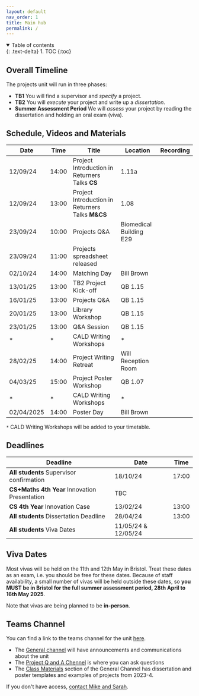 ```yaml
---
layout: default
nav_order: 1
title: Main hub
permalink: /
---
```


<details open markdown="block">
<summary>
Table of contents
</summary>
{: .text-delta}
1. TOC
{:toc}
</details>

## Overall Timeline

The projects unit will run in three phases:
* **TB1** You will find a supervisor and *specify* a project.
* **TB2** You will *execute* your project and write up a *dissertation*.
* **Summer Assessment Period** We will *assess* your project by reading the dissertation and holding an oral exam (viva).


## Schedule, Videos and Materials


| **Date**   	| **Time** 	| **Title**               	| **Location**   	| **Recording**                                                                          	    |
|------------	|----------	|-------------------------	|----------------	|----------------------------------------------------------------------------------------	    |
| 12/09/24 	|14:00    	| Project Introduction in Returners Talks **CS**    	| 1.11a 	|   |
| 12/09/24 	|13:00    	| Project Introduction in Returners Talks **M&CS**  	| 1.08  	|   |
| 23/09/24	|10:00   	| Projects Q&A       	| Biomedical Building E29 	|   |
| 23/09/24 	|11:00   	| Projects spreadsheet released       	|  	|    |
| 02/10/24	|14:00   	| Matching Day       	| Bill Brown 	|     |
| 13/01/25	|13:00     	| TB2 Project Kick-off        	| QB 1.15 	|  |
| 16/01/25  	|13:00   	| Projects Q&A       	|  QB 1.15	|     |
| 20/01/25  	|13:00    	| Library Workshop        	| QB 1.15  	| |
| 23/01/25 	| 13:00    	| Q&A Session             	| QB 1.15   	|   |
| *	| *        	| CALD Writing Workshops  	| *              	|                                                                                        	    |
| 28/02/25	| 14:00   	| Project Writing Retreat 	| Will Reception Room     	|             |
| 04/03/25 	| 15:00 	| Project Poster Workshop 	| QB 1.07        	|   |
|  *	| *    	| CALD Writing Workshops  	|  *            	|                                                                                        	    |                                                                                      	    |
| 02/04/2025	| 14:00   	| Poster Day 	| Bill Brown      	|                                                                                        	    |


`*` CALD Writing Workshops will be added to your timetable. 

## Deadlines

| **Deadline**                                  	| **Date**   	| **Time** 	|
|-----------------------------------------------	|------------	|----------	|
| **All students** Supervisor confirmation 	        |  18/10/24	    | 17:00 	|
| **CS+Maths 4th Year** Innovation Presentation 	|  TBC          |     	    |
| **CS 4th Year** Innovation Case               	|  13/02/24     | 13:00    	|
| **All students** Dissertation Deadline            |  28/04/24     | 13:00	    |
| **All students** Viva Dates                       |  11/05/24 & 12/05/24    |      	    |


## Viva Dates

Most vivas will be held on the 11th and 12th May in Bristol. Treat these dates as an exam, i.e. you should be free for these dates.  Because of staff availability, a small number of vivas will be held outside these dates, so **you MUST be in Bristol for the full summer assessment period, 28th April to 16th May 2025**.

Note that vivas are being planned to be **in-person**.



## Teams Channel

You can find a link to the teams channel for the unit
[here](https://teams.microsoft.com/l/team/19%3AK4nrxTho97cquGAF1BIZz-Pu7AlE5hVMQwuvDkr4A_g1%40thread.tacv2/conversations?groupId=2afc7cab-8743-48ed-aaaa-b0d542d2bb68&tenantId=b2e47f30-cd7d-4a4e-a5da-b18cf1a4151b).  

* The [General channel](https://teams.microsoft.com/l/channel/19%3AK4nrxTho97cquGAF1BIZz-Pu7AlE5hVMQwuvDkr4A_g1%40thread.tacv2/General?groupId=2afc7cab-8743-48ed-aaaa-b0d542d2bb68&tenantId=b2e47f30-cd7d-4a4e-a5da-b18cf1a4151b) will have announcements and communications about the unit
* The [Project Q and A Chennel](https://teams.microsoft.com/l/channel/19%3A6dad55759f244b258c80536771ee9401%40thread.tacv2/Project%20Q%20and%20A?groupId=2afc7cab-8743-48ed-aaaa-b0d542d2bb68&tenantId=b2e47f30-cd7d-4a4e-a5da-b18cf1a4151b) is where you can ask questions
* The [Class Materials](https://uob.sharepoint.com/:f:/r/teams/grp-2024-5IndividualProjects2/Shared%20Documents/General?csf=1&web=1&e=v6jcDe) section of the General Channel has dissertation and poster templates and examples of projects from 2023-4.

If you don't have access, [contact Mike and Sarah](/contact).
